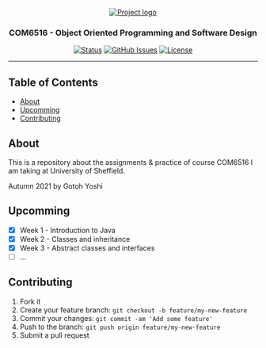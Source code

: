 <p align="center">
  <a href="" rel="noopener">
 <!-- <img width=200px height=200px src="https://i.imgur.com/xzVHhFY.png" alt="Project logo"></a> -->
 <img src="https://www.sheffield.ac.uk/favicon.ico" alt="Project logo"></a>
</p>

<h3 align="center">COM6516 - Object Oriented Programming and Software Design</h3>

<div align="center">

[![Status](https://img.shields.io/badge/status-active-color)]()
[![GitHub Issues](https://img.shields.io/github/issues/deewong7/COM6516)](https://github.com/deewong7/COM6516/issues)
[![License](https://img.shields.io/github/license/deewong7/COM6516)](/LICENSE)

</div>

---

## Table of Contents

- [About](#about)
- [Upcomming](#upcomming)
- [Contributing](../CONTRIBUTING.md)

## About

This is a repository about the assignments & practice of course COM6516 I am taking at University of Sheffield.

Autumn 2021 by Gotoh Yoshi

## Upcomming
- [x] Week 1 - Introduction to Java
- [x] Week 2 - Classes and inheritance  
- [x] Week 3 - Abstract classes and interfaces
- [ ] ...

## Contributing

1. Fork it
2. Create your feature branch: `git checkout -b feature/my-new-feature`
3. Commit your changes: `git commit -am 'Add some feature'`
4. Push to the branch: `git push origin feature/my-new-feature`
5. Submit a pull request

